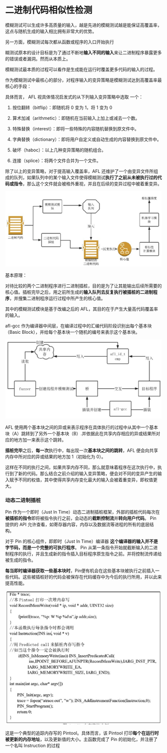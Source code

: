 # 二进制代码相似性检测

模糊测试可以生成许多高质量的输入，越是先进的模糊测试越是能保证高覆盖率，这点与随机生成的输入相比拥有非常大的优势。

另一方面，模糊测试每次都从函数或程序的入口开始执行



糊测试原本的设计目标是为了通过不断地**输入不同的输入**来让二进制程序暴露更多的错误或者漏洞。然而从本质上。

模糊测试最本质的过程可以看作是生成能在运行时覆盖更多代码的输入的过程。



作为模糊测试中最核心的部分，对程序输入的变异策略是模糊测试达到高覆盖率最核心的手段：

具体而言，
AFL 
视具体情况启发式的从下列输入变异策略中选取
一个：

1)  按位翻转（bitflip）：即随机将 0 变为 1，将 1 变为 0

2)  算术加减（arithmetic）：即随机在当前输入上加上或减去一个数。

3)  特殊替换（interest）：即将一些特殊的内容随机替换到原文件中。

4)  字典替换（dictionary）：即将用户自定义或自动生成的内容替换到原文件中。

5)  破坏（haboc）：以上几种变异策略的随机组合。

6)  连接（splice）：将两个文件合并为一个文件。



除了以上的变异策略，对于提高输入覆盖率，AFL 还维护了一个由变异文件所组成的队列，如果队列中的某个输入文件使得模糊测试**执行了之前从未被执行过的代码或指令**，那么这个文件就会被格外重视，并且在后续的变异过程中被着重变异。



![1](./images/like.png)

基本原理：

对待比较的两个二进制程序进行二进制插桩，目的是为了让其能输出后续所需要的核心值。插桩完毕之后，用之前所生成的**输入队列去反复执行被插桩的二进制程序**，并搜集二进制程序运行过程中所产生的核心值。



其中的模糊测试模块是基于改编之后的 AFL，其目的在于产生大量高代码覆盖率的输入。



afl-gcc 作为编译器中间层，在编译过程中的汇编代码阶段识别出每个基本块（Basic Block），并给每个基本块一个随机的编号来表示这个基本块。

![1](./images/afl1.png)

AFL 使用两个基本块之间的异或来表示程序在具体执行的过程中从其中一个基本块（A）跳转到了另外一个基本块（B）.并依据此在共享内存相应的异或结果所对应的地方加一来表示这个跳转。



**插桩完毕**之后，**每一次**执行中，每出现一次**基本块之间的跳转**，AFL 便会向共享内存中所对应的异或结果的地方加 
1（初始化为 0）。

这样在不同的执行之间，如果共享内存不同，那么就意味着程序在这次执行中，执行到了新的代码。那么结合之前介绍的输入变异策略，便会对不同的变异产生的输入赋予不同的权值，其中使得共享内存变化最大的输入会被着重变异，即权值更大。



### 动态二进制插桩

Pin 作为一个即时（Just In Time）动态二进制插桩框架，外部的插桩代码每次在**被插桩的指令**即将被指令执行之前，会动态的**截断控制流**并**转向用户代码**。
Pin 提供的 API 允许查看，如寄存器内容，内存以及数据流等进程的所有的底层结构。



对于 Pin 的核心组件，即即时（Just In Time）编译器
**这个编译器的输入并不是字节码，而是一个完整的可执行程序**。
Pin 从第一条指令开始就截断输入的二进制程序的执行，并且生成新的指令插入目标程序原生指令之前。并将控制流传递给被生成的指令。

**每当即时编译器获取一些基本块时**，Pin便有机会在这些基本块被执行之前插入一些代码。这些被插桩好的代码会被保存在代码缓存中为今后的执行所用，并以此来提高性能。

![1](./images/pin1.png)

这是一个典型的追踪内存写的 Pintool。具体而言，该 Pintool 打印**每个在运行时被更新的内存地址**，以及更新值的大小。主函数完成了 Pin 的初始化，并注册了一个名叫 Instruction 的过程

